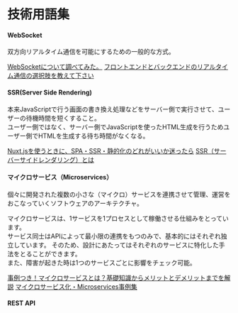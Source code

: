# 技術用語集

#### WebSocket
双方向リアルタイム通信を可能にするための一般的な方式。  

[WebSocketについて調べてみた。](https://qiita.com/south37/items/6f92d4268fe676347160)
[フロントエンドとバックエンドのリアルタイム通信の選択肢を教えて下さい](https://qiita.com/suin/items/00dee8bac706a6d66862)

#### SSR(Server Side Rendering)
本来JavaScriptで行う画面の書き換え処理などをサーバー側で実行させて、ユーザーの待機時間を短くすること。  
ユーザー側ではなく、サーバー側でJavaScriptを使ったHTML生成を行うためユーザー側でHTMLを生成する待ち時間がなくなる。  

[Nuxt.jsを使うときに、SPA・SSR・静的化のどれがいいか迷ったら](https://qiita.com/nishinoshake/items/f42e2f03663b00b5886d)
[SSR（サーバーサイドレンダリング）とは](https://qiita.com/negi524/items/40166176a8fb7186c9b2)

#### マイクロサービス（Microservices）
個々に開発された複数の小さな（マイクロ）サービスを連携させて管理、運営をおこなっていくソフトウェアのアーキテクチャ。  

マイクロサービスは、1サービスを1プロセスとして稼働させる仕組みをとっています。  
サービス同士はAPIによって最小限の連携をもつのみで、基本的にはそれぞれ独立しています。  そのため、設計にあたってはそれぞれのサービスに特化した手法をとることができます。  
また、障害が起きた時は1つのサービスごとに影響をチェック可能。

[事例つき！マイクロサービスとは？基礎知識からメリットとデメリットまでを解説](https://ec-orange.jp/ec-media/?p=23458)
[マイクロサービス化・Microservices事例集](https://qiita.com/piaro/items/e82ee7f257be2ae37068)

#### REST API